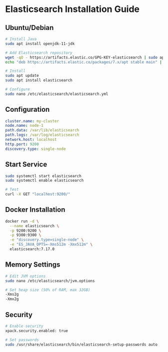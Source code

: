 # Elasticsearch Installation Guide

## Ubuntu/Debian
```bash
# Install Java
sudo apt install openjdk-11-jdk

# Add Elasticsearch repository
wget -qO - https://artifacts.elastic.co/GPG-KEY-elasticsearch | sudo apt-key add -
echo "deb https://artifacts.elastic.co/packages/7.x/apt stable main" | sudo tee /etc/apt/sources.list.d/elastic-7.x.list

# Install
sudo apt update
sudo apt install elasticsearch

# Configure
sudo nano /etc/elasticsearch/elasticsearch.yml
```

## Configuration
```yaml
cluster.name: my-cluster
node.name: node-1
path.data: /var/lib/elasticsearch
path.logs: /var/log/elasticsearch
network.host: localhost
http.port: 9200
discovery.type: single-node
```

## Start Service
```bash
sudo systemctl start elasticsearch
sudo systemctl enable elasticsearch

# Test
curl -X GET "localhost:9200/"
```

## Docker Installation
```bash
docker run -d \
  --name elasticsearch \
  -p 9200:9200 \
  -p 9300:9300 \
  -e "discovery.type=single-node" \
  -e "ES_JAVA_OPTS=-Xms512m -Xmx512m" \
  elasticsearch:7.17.0
```

## Memory Settings
```bash
# Edit JVM options
sudo nano /etc/elasticsearch/jvm.options

# Set heap size (50% of RAM, max 32GB)
-Xms2g
-Xmx2g
```

## Security
```bash
# Enable security
xpack.security.enabled: true

# Set passwords
sudo /usr/share/elasticsearch/bin/elasticsearch-setup-passwords auto
```
